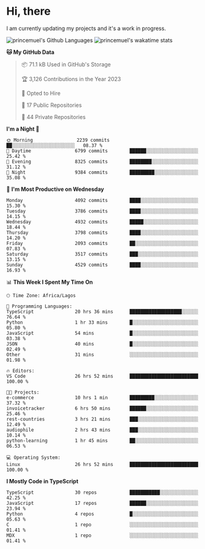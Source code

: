 # Hi, there

<!--
**princemuel/princemuel** is a ✨ _special_ ✨ repository because its `README.md` (this file) appears on your GitHub profile.

Here are some ideas to get you started:

- 🔭 I’m currently working on ...
- 🌱 I’m currently learning ...
- 👯 I’m looking to collaborate on ...
- 🤔 I’m looking for help with ...
- 💬 Ask me about ...
- 📫 How to reach me: ...
- 😄 Pronouns: ...
- ⚡ Fun fact: ...
-->

I am currently updating my projects and it's a work in progress.

![princemuel's Github Languages](https://github-readme-stats.vercel.app/api/top-langs/?username=princemuel&text_color=586069&layout=compact&hide_border=true&title_color=0366d6&count_private=true&include_all_commits=true&theme=tokyonight&show_icons=true)
![princemuel's wakatime stats](https://github-readme-stats.vercel.app/api/wakatime?username=princemuel&text_color=586069&layout=compact&hide_border=true&title_color=0366d6&count_private=true&include_all_commits=true&theme=tokyonight&show_icons=true)

<!--START_SECTION:waka-->
**🐱 My GitHub Data** 

> 📦 71.1 kB Used in GitHub's Storage 
 > 
> 🏆 3,126 Contributions in the Year 2023
 > 
> 💼 Opted to Hire
 > 
> 📜 17 Public Repositories 
 > 
> 🔑 44 Private Repositories 
 > 
**I'm a Night 🦉** 

```text
🌞 Morning                2239 commits        ██░░░░░░░░░░░░░░░░░░░░░░░   08.37 % 
🌆 Daytime                6799 commits        ██████░░░░░░░░░░░░░░░░░░░   25.42 % 
🌃 Evening                8325 commits        ████████░░░░░░░░░░░░░░░░░   31.12 % 
🌙 Night                  9384 commits        █████████░░░░░░░░░░░░░░░░   35.08 % 
```
📅 **I'm Most Productive on Wednesday** 

```text
Monday                   4092 commits        ████░░░░░░░░░░░░░░░░░░░░░   15.30 % 
Tuesday                  3786 commits        ████░░░░░░░░░░░░░░░░░░░░░   14.15 % 
Wednesday                4932 commits        █████░░░░░░░░░░░░░░░░░░░░   18.44 % 
Thursday                 3798 commits        ████░░░░░░░░░░░░░░░░░░░░░   14.20 % 
Friday                   2093 commits        ██░░░░░░░░░░░░░░░░░░░░░░░   07.83 % 
Saturday                 3517 commits        ███░░░░░░░░░░░░░░░░░░░░░░   13.15 % 
Sunday                   4529 commits        ████░░░░░░░░░░░░░░░░░░░░░   16.93 % 
```


📊 **This Week I Spent My Time On** 

```text
🕑︎ Time Zone: Africa/Lagos

💬 Programming Languages: 
TypeScript               20 hrs 36 mins      ███████████████████░░░░░░   76.64 % 
Python                   1 hr 33 mins        █░░░░░░░░░░░░░░░░░░░░░░░░   05.80 % 
JavaScript               54 mins             █░░░░░░░░░░░░░░░░░░░░░░░░   03.38 % 
JSON                     40 mins             █░░░░░░░░░░░░░░░░░░░░░░░░   02.49 % 
Other                    31 mins             ░░░░░░░░░░░░░░░░░░░░░░░░░   01.98 % 

🔥 Editors: 
VS Code                  26 hrs 52 mins      █████████████████████████   100.00 % 

🐱‍💻 Projects: 
e-commerce               10 hrs 1 min        █████████░░░░░░░░░░░░░░░░   37.32 % 
invoicetracker           6 hrs 50 mins       ██████░░░░░░░░░░░░░░░░░░░   25.46 % 
rest-countries           3 hrs 21 mins       ███░░░░░░░░░░░░░░░░░░░░░░   12.49 % 
audiophile               2 hrs 43 mins       ███░░░░░░░░░░░░░░░░░░░░░░   10.14 % 
python-learning          1 hr 45 mins        ██░░░░░░░░░░░░░░░░░░░░░░░   06.53 % 

💻 Operating System: 
Linux                    26 hrs 52 mins      █████████████████████████   100.00 % 
```

**I Mostly Code in TypeScript** 

```text
TypeScript               30 repos            ███████████░░░░░░░░░░░░░░   42.25 % 
JavaScript               17 repos            ██████░░░░░░░░░░░░░░░░░░░   23.94 % 
Python                   4 repos             █░░░░░░░░░░░░░░░░░░░░░░░░   05.63 % 
C                        1 repo              ░░░░░░░░░░░░░░░░░░░░░░░░░   01.41 % 
MDX                      1 repo              ░░░░░░░░░░░░░░░░░░░░░░░░░   01.41 % 
```




<!--END_SECTION:waka-->
